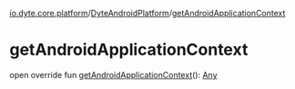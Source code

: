 [io.dyte.core.platform](../index.md)/[DyteAndroidPlatform](index.md)/[getAndroidApplicationContext](get-android-application-context.md)

# getAndroidApplicationContext


open override fun [getAndroidApplicationContext](get-android-application-context.md)(): [Any](https://kotlinlang.org/api/latest/jvm/stdlib/kotlin/-any/index.html)
